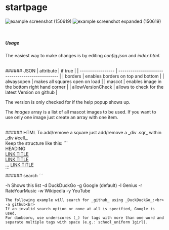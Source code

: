 startpage
====

![example screenshot (150619)](http://i.imgur.com/GSwXf57.png)
![example screenshot expanded (150619)](http://i.imgur.com/cA1teIS.png)


<br>

##### Usage
The easiest way to make changes is by editing _config.json_ and _index.html_.

<br>
###### JSON
| attribute         | if true                                          |
| ----------------- | ------------------------------------------------ |
| borders           | enables borders on top and bottom                |
| alwaysopen        | makes all squares open on load                   |
| mascot            | enables image in the bottom right hand corner    |
| allowVersionCheck | allows to check for the latest Version on github |

The version is only checked for if the help popup shows up.

The _images_ array is a list of all mascot images to be used. If you want to use only one image just create an array with one item.

<br>
###### HTML
To add/remove a square just add/remove a _div .sqr_ within _div #cell_.<br>
Keep the structure like this:
```
<div class="sqr">
    <span>HEADING</span>
    <div class="content">
        <a href="URL">LINK TITLE</a><br>
        <a href="URL">LINK TITLE</a><br>
        ...
        <a href="URL">LINK TITLE</a>
    </div>
</div>
```

<br>
###### search
```

-h      Shows this list
-d      DuckDuckGo
-g      Google (default)
-l      Genius
-r      RateYourMusic
-w      Wikipedia
-y      YouTube


```
The following example will search for _github_ using _DuckDuckGo_:<br>
-a github<br>
If an invalid search option or none at all is specified, Google is used.
For danbooru, use underscores (_) for tags with more than one word and separate multiple tags with space (e.g.: school_uniform 1girl).
